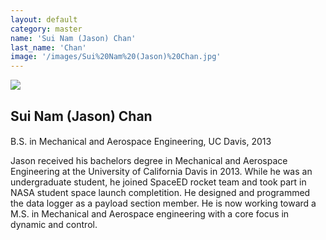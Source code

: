 ```yaml
---
layout: default
category: master
name: 'Sui Nam (Jason) Chan'
last_name: 'Chan'
image: '/images/Sui%20Nam%20(Jason)%20Chan.jpg'
---
```


<img src="{{ page.image }}">

<h2 class="team-title">Sui Nam (Jason) Chan</h2>
<h4 class="team-position"></h4>
<p>B.S. in Mechanical and Aerospace Engineering, UC Davis, 2013</p>
<p>Jason received his bachelors degree in Mechanical and Aerospace Engineering at the University of California Davis in 2013. While he was an undergraduate student, he joined SpaceED rocket team and took part in NASA student space launch completition. He designed and programmed the data logger as a payload section member. He is now working toward a M.S. in Mechanical and Aerospace engineering with a core focus in dynamic and control.</p>
<ul class="team-member-other-info"></ul>
